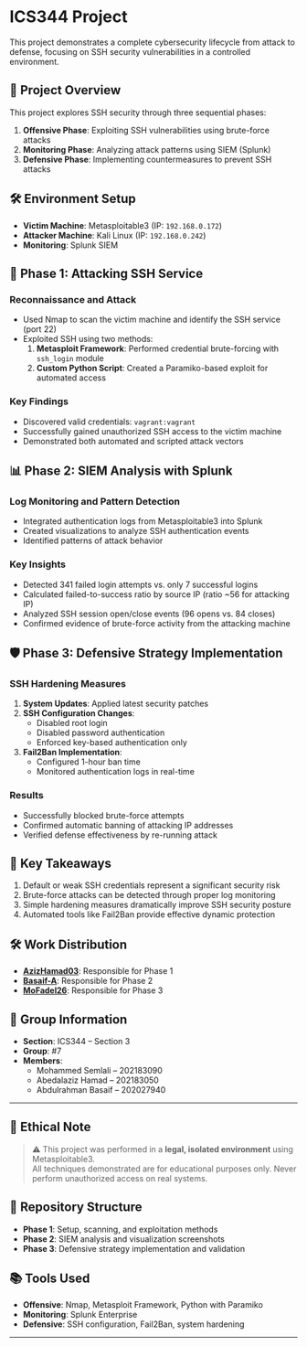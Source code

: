 
# ICS344 Project

This project demonstrates a complete cybersecurity lifecycle from attack to defense, focusing on SSH security vulnerabilities in a controlled environment.

## 🌟 Project Overview

This project explores SSH security through three sequential phases:
1. **Offensive Phase**: Exploiting SSH vulnerabilities using brute-force attacks
2. **Monitoring Phase**: Analyzing attack patterns using SIEM (Splunk)
3. **Defensive Phase**: Implementing countermeasures to prevent SSH attacks

## 🛠️ Environment Setup

- **Victim Machine**: Metasploitable3 (IP: `192.168.0.172`)
- **Attacker Machine**: Kali Linux (IP: `192.168.0.242`)
- **Monitoring**: Splunk SIEM

## 📌 Phase 1: Attacking SSH Service

### Reconnaissance and Attack
- Used Nmap to scan the victim machine and identify the SSH service (port 22)
- Exploited SSH using two methods:
  1. **Metasploit Framework**: Performed credential brute-forcing with `ssh_login` module
  2. **Custom Python Script**: Created a Paramiko-based exploit for automated access

### Key Findings
- Discovered valid credentials: `vagrant:vagrant`
- Successfully gained unauthorized SSH access to the victim machine
- Demonstrated both automated and scripted attack vectors

## 📊 Phase 2: SIEM Analysis with Splunk

### Log Monitoring and Pattern Detection
- Integrated authentication logs from Metasploitable3 into Splunk
- Created visualizations to analyze SSH authentication events
- Identified patterns of attack behavior

### Key Insights
- Detected 341 failed login attempts vs. only 7 successful logins
- Calculated failed-to-success ratio by source IP (ratio ~56 for attacking IP)
- Analyzed SSH session open/close events (96 opens vs. 84 closes)
- Confirmed evidence of brute-force activity from the attacking machine

## 🛡️ Phase 3: Defensive Strategy Implementation

### SSH Hardening Measures
1. **System Updates**: Applied latest security patches
2. **SSH Configuration Changes**:
   - Disabled root login
   - Disabled password authentication
   - Enforced key-based authentication only
3. **Fail2Ban Implementation**:
   - Configured 1-hour ban time
   - Monitored authentication logs in real-time

### Results
- Successfully blocked brute-force attempts
- Confirmed automatic banning of attacking IP addresses
- Verified defense effectiveness by re-running attack

## 🔑 Key Takeaways

1. Default or weak SSH credentials represent a significant security risk
2. Brute-force attacks can be detected through proper log monitoring
3. Simple hardening measures dramatically improve SSH security posture
4. Automated tools like Fail2Ban provide effective dynamic protection

## 🛠️ Work Distribution

- **[AzizHamad03](https://github.com/AzizHamad03)**: Responsible for Phase 1
- **[Basaif-A](https://github.com/Basaif-A)**: Responsible for Phase 2
- **[MoFadel26](https://github.com/MoFadel26)**: Responsible for Phase 3

## 👥 Group Information
- **Section**: ICS344 – Section 3  
- **Group**: #7  
- **Members**:
  - Mohammed Semlali – 202183090  
  - Abedalaziz Hamad – 202183050  
  - Abdulrahman Basaif – 202027940  

---

## 🧠 Ethical Note

> ⚠️ This project was performed in a **legal, isolated environment** using Metasploitable3.  
> All techniques demonstrated are for educational purposes only. Never perform unauthorized access on real systems.

## 📂 Repository Structure

- **Phase 1**: Setup, scanning, and exploitation methods
- **Phase 2**: SIEM analysis and visualization screenshots
- **Phase 3**: Defensive strategy implementation and validation

## 📚 Tools Used

- **Offensive**: Nmap, Metasploit Framework, Python with Paramiko
- **Monitoring**: Splunk Enterprise
- **Defensive**: SSH configuration, Fail2Ban, system hardening


---
